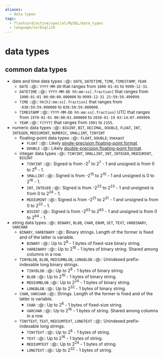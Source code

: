 ```yaml
---
aliases:
  - data types
tags:
  - flashcard/active/special/MySQL/data_types
  - language/in/English
---
```


# data types

## common data types

- date and time data types ::@:: `DATE`, `DATETIME`, `TIME`, `TIMESTAMP`, `YEAR` <!--SR:!2029-01-17,1454,330!2025-02-13,394,330-->
  - `DATE` ::@:: `YYYY-MM-DD` that ranges from `1000-01-01` to `9999-12-31`. <!--SR:!2025-07-01,178,310!2025-04-12,394,310-->
  - `DATETIME` ::@:: `YYYY-MM-DD hh:mm:ss[.fraction]` that ranges from `1000-01-01 00:00:00.000000` to `9999-12-31 23:59:59.499999`. <!--SR:!2025-03-10,411,330!2026-01-16,485,270-->
  - `TIME` ::@:: `hh[h]:mm:ss[.fraction]` that ranges from `-838:59:59.000000` to `838:59:59.000000`. <!--SR:!2025-03-31,431,330!2026-04-03,442,210-->
  - `TIMESTAMP` ::@:: `YYYY-MM-DD hh:mm:ss[.fraction]` UTC that ranges from `1970-01-01 00:00:01.000000` to `2038-01-19 03:14:07.499999`. <!--SR:!2025-05-03,163,310!2025-03-20,186,170-->
  - `YEAR` ::@:: `Y[YYY]` that ranges from `1901` to `2155`. <!--SR:!2028-04-15,1197,330!2025-09-17,483,310-->
- numeric data types ::@:: `BIGINT`, `BIT`, `DECIMAL`, `DOUBLE`, `FLOAT`, `INT`, `INTEGER`, `MEDIUMINT`, `NUMERIC`, `SMALLINT`, `TINYINT` <!--SR:!2025-03-29,415,330!2025-04-11,361,270-->
  - floating-point data types ::@:: `FLOAT`, `DOUBLE`; inexact <!--SR:!2025-04-01,432,330!2025-05-20,457,330-->
    - `FLOAT` ::@:: Likely [single-precision floating-point format](../../general/single-precision%20floating-point%20format.md). <!--SR:!2025-05-21,458,330!2025-04-13,427,330-->
    - `DOUBLE` ::@:: Likely [double-precision floating-point format](../../general/double-precision%20floating-point%20format.md). <!--SR:!2029-01-26,1520,350!2025-04-29,440,330-->
  - integer data types ::@:: `TINYINT`, `SMALLINT`, `INT`, `INTEGER`, `MEDIUMINT`, `BIGINT` <!--SR:!2029-08-10,1674,350!2025-03-09,410,330-->
    - `TINYINT` ::@:: Signed is from -2<sup>7</sup> to 2<sup>7</sup> - 1 and unsigned is from 0 to 2<sup>8</sup> - 1. <!--SR:!2027-01-14,833,310!2025-03-01,407,330-->
    - `SMALLINT` ::@:: Signed is from -2<sup>15</sup> to 2<sup>15</sup> - 1 and unsigned is 0 to 2<sup>16</sup> - 1. <!--SR:!2025-02-27,405,330!2028-04-07,1193,330-->
    - `INT`, `INTEGER` ::@:: Signed is from -2<sup>23</sup> to 2<sup>23</sup> - 1 and unsigned is from 0 to 2<sup>24</sup> - 1. <!--SR:!2025-04-08,422,330!2026-01-25,567,290-->
    - `MEDIUMINT` ::@:: Signed is from -2<sup>31</sup> to 2<sup>31</sup> - 1 and unsigned is from 0 to 2<sup>32</sup> - 1. <!--SR:!2026-11-25,809,310!2025-01-28,381,330-->
    - `BIGINT` ::@:: Signed is from -2<sup>63</sup> to 2<sup>63</sup> - 1 and unsigned is from 0 to 2<sup>64</sup> - 1. <!--SR:!2027-12-27,1187,330!2025-04-06,422,330-->
- string data types ::@:: `BINARY`, `BLOB`, `CHAR`, `ENUM`, `SET`, `TEXT`, `VARBINARY`, `VARCHAR` <!--SR:!2027-03-10,871,310!2026-03-22,594,290-->
  - `BINARY`, `VARBINARY` ::@:: Binary strings. Length of the former is fixed and of the latter is variable. <!--SR:!2029-04-03,1572,350!2025-05-16,454,330-->
    - `BINARY` ::@:: Up to 2<sup>8</sup> - 1 bytes of fixed-size binary string. <!--SR:!2025-02-18,398,330!2028-06-19,1245,330-->
    - `VARBINARY` ::@:: Up to 2<sup>16</sup> - 1 bytes of binary string. Shared among columns in a row. <!--SR:!2025-02-28,406,330!2027-10-13,1010,310-->
  - `TINYBLOB`, `BLOB`, `MEDIUMBLOB`, `LONGBLOB` ::@:: Unindexed prefix-indexable long binary strings. <!--SR:!2025-04-05,421,330!2025-03-08,409,330-->
    - `TINYBLOB` ::@:: Up to 2<sup>8</sup> - 1 bytes of binary string. <!--SR:!2026-09-21,752,310!2025-03-28,414,330-->
    - `BLOB` ::@:: Up to 2<sup>16</sup> - 1 bytes of binary string. <!--SR:!2025-04-12,426,330!2025-02-23,402,330-->
    - `MEDIUMBLOB` ::@:: Up to 2<sup>24</sup> - 1 bytes of binary string. <!--SR:!2026-11-04,783,310!2025-01-31,385,330-->
    - `LONGBLOB` ::@:: Up to 2<sup>32</sup> - 1 bytes of binary string. <!--SR:!2025-08-06,391,290!2027-11-14,1140,330-->
  - `CHAR`, `VARCHAR` ::@:: Strings. Length of the former is fixed and of the latter is variable. <!--SR:!2025-02-12,393,330!2028-06-11,1286,330-->
    - `CHAR` ::@:: Up to 2<sup>8</sup> - 1 bytes of fixed-size string. <!--SR:!2029-03-17,1558,350!2027-11-24,1149,330-->
    - `VARCHAR` ::@:: Up to 2<sup>16</sup> - 1 bytes of string. Shared among columns in a row. <!--SR:!2025-03-27,428,330!2025-04-18,432,330-->
  - `TINYTEXT`, `TEXT`, `MEDIUMTEXT`, `LONGTEXT` ::@:: Unindexed prefix-indexable long strings. <!--SR:!2027-01-25,839,310!2028-03-06,1227,330-->
    - `TINYTEXT` ::@:: Up to 2<sup>8</sup> - 1 bytes of string. <!--SR:!2026-12-09,823,330!2025-03-23,424,330-->
    - `TEXT` ::@:: Up to 2<sup>16</sup> - 1 bytes of string. <!--SR:!2025-04-09,335,290!2025-04-25,437,330-->
    - `MEDIUMTEXT` ::@:: Up to 2<sup>24</sup> - 1 bytes of string. <!--SR:!2025-02-22,401,330!2029-03-05,1548,350-->
    - `LONGTEXT` ::@:: Up to 2<sup>32</sup> - 1 bytes of string. <!--SR:!2025-11-23,527,290!2026-01-03,466,290-->
